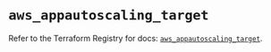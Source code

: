 # `aws_appautoscaling_target`

Refer to the Terraform Registry for docs: [`aws_appautoscaling_target`](https://registry.terraform.io/providers/hashicorp/aws/5.72.0/docs/resources/appautoscaling_target).

